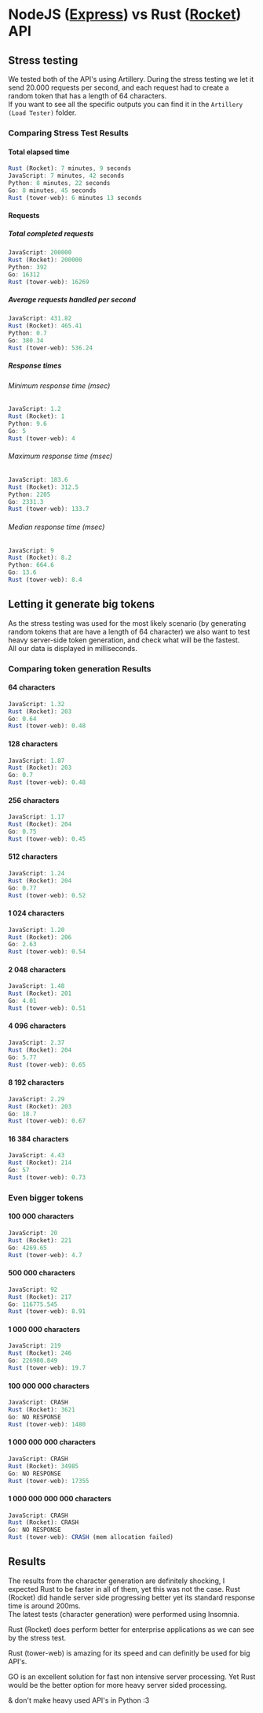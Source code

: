 # NodeJS ([Express](http://expressjs.com/)) vs Rust ([Rocket](http://rocket.rs)) API

## Stress testing

We tested both of the API's using Artillery. During the stress testing we let it send 20.000 requests per second, and each request had to create a random token that has a length of 64 characters.  
If you want to see all the specific outputs you can find it in the `Artillery (Load Tester)` folder.

### Comparing Stress Test Results

#### Total elapsed time

```js
Rust (Rocket): 7 minutes, 9 seconds
JavaScript: 7 minutes, 42 seconds
Python: 8 minutes, 22 seconds
Go: 8 minutes, 45 seconds
Rust (tower-web): 6 minutes 13 seconds
```

#### Requests

##### Total completed requests

```js
JavaScript: 200000
Rust (Rocket): 200000
Python: 392
Go: 16312
Rust (tower-web): 16269
```

##### Average requests handled per second

```js
JavaScript: 431.82
Rust (Rocket): 465.41
Python: 0.7
Go: 380.34
Rust (tower-web): 536.24
```

##### Response times

###### Minimum response time (msec)

```js
JavaScript: 1.2
Rust (Rocket): 1
Python: 9.6
Go: 5
Rust (tower-web): 4
```

###### Maximum response time (msec)

```js
JavaScript: 183.6
Rust (Rocket): 312.5
Python: 2205
Go: 2331.3
Rust (tower-web): 133.7
```

###### Median response time (msec)

```js
JavaScript: 9
Rust (Rocket): 8.2
Python: 664.6
Go: 13.6
Rust (tower-web): 8.4
```

## Letting it generate big tokens

As the stress testing was used for the most likely scenario (by generating random tokens that are have a length of 64 character) we also want to test heavy server-side token generation, and check what will be the fastest.  
All our data is displayed in milliseconds.

### Comparing token generation Results

#### 64 characters

```js
JavaScript: 1.32
Rust (Rocket): 203
Go: 0.64
Rust (tower-web): 0.48
```

#### 128 characters

```js
JavaScript: 1.87
Rust (Rocket): 203
Go: 0.7
Rust (tower-web): 0.48
```

#### 256 characters

```js
JavaScript: 1.17
Rust (Rocket): 204
Go: 0.75
Rust (tower-web): 0.45
```

#### 512 characters

```js
JavaScript: 1.24
Rust (Rocket): 204
Go: 0.77
Rust (tower-web): 0.52
```

#### 1 024 characters

```js
JavaScript: 1.20
Rust (Rocket): 206
Go: 2.63
Rust (tower-web): 0.54
```

#### 2 048 characters

```js
JavaScript: 1.48
Rust (Rocket): 201
Go: 4.01
Rust (tower-web): 0.51
```

#### 4 096 characters

```js
JavaScript: 2.37
Rust (Rocket): 204
Go: 5.77
Rust (tower-web): 0.65
```

#### 8 192 characters

```js
JavaScript: 2.29
Rust (Rocket): 203
Go: 18.7
Rust (tower-web): 0.67
```

#### 16 384 characters

```js
JavaScript: 4.43
Rust (Rocket): 214
Go: 57
Rust (tower-web): 0.73
```

### Even bigger tokens

#### 100 000 characters

```js
JavaScript: 20
Rust (Rocket): 221
Go: 4269.65
Rust (tower-web): 4.7
```

#### 500 000 characters

```js
JavaScript: 92
Rust (Rocket): 217
Go: 116775.545
Rust (tower-web): 8.91
```

#### 1 000 000 characters

```js
JavaScript: 219
Rust (Rocket): 246
Go: 226980.849
Rust (tower-web): 19.7
```

#### 100 000 000 characters

```js
JavaScript: CRASH
Rust (Rocket): 3621
Go: NO RESPONSE
Rust (tower-web): 1480
```

#### 1 000 000 000 characters

```js
JavaScript: CRASH
Rust (Rocket): 34985
Go: NO RESPONSE
Rust (tower-web): 17355
```

#### 1 000 000 000 000 characters

```js
JavaScript: CRASH
Rust (Rocket): CRASH
Go: NO RESPONSE
Rust (tower-web): CRASH (mem allocation failed)
```

## Results

The results from the character generation are definitely shocking, I expected Rust to be faster in all of them, yet this was not the case. Rust (Rocket) did handle server side progressing better yet its standard response time is around 200ms.  
The latest tests (character generation) were performed using Insomnia.  

Rust (Rocket) does perform better for enterprise applications as we can see by the stress test.

Rust (tower-web) is amazing for its speed and can definitly be used for big API's.

GO is an excellent solution for fast non intensive server processing. Yet Rust would be the better option for more heavy server sided processing. 

& don't make heavy used API's in Python :3